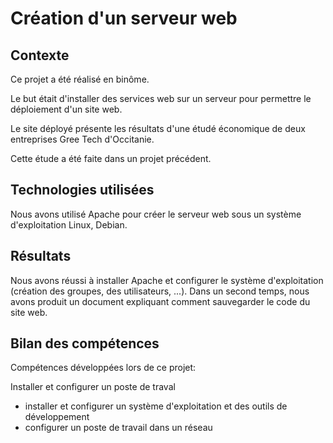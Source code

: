 # Création d'un serveur web

## Contexte

Ce projet a été réalisé en binôme. 

Le but était d'installer des services web sur un serveur pour permettre le déploiement d'un site web.

Le site déployé présente les résultats d'une étudé économique de deux entreprises Gree Tech d'Occitanie.

Cette étude a été faite dans un projet précédent.


## Technologies utilisées

Nous avons utilisé Apache pour créer le serveur web sous un système d'exploitation Linux, Debian.

## Résultats

Nous avons réussi à installer Apache et configurer le système d'exploitation (création des groupes, des utilisateurs, ...).
Dans un second temps, nous avons produit un document expliquant comment sauvegarder le code du site web.


## Bilan des compétences

Compétences développées lors de ce projet:

Installer et configurer un poste de traval
- installer et configurer un système d'exploitation et des outils de développement
- configurer un poste de travail dans un réseau


